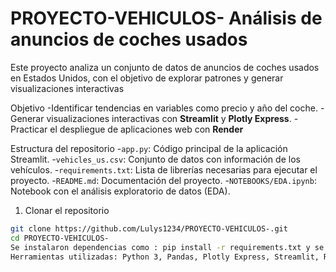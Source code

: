 # PROYECTO-VEHICULOS- Análisis de anuncios de coches usados

Este proyecto analiza un conjunto de datos de anuncios de coches usados en Estados Unidos, con el objetivo de explorar patrones y generar visualizaciones interactivas

Objetivo
-Identificar tendencias en variables como precio y año del coche.
-Generar visualizaciones interactivas con **Streamlit** y **Plotly Express**.
-Practicar el despliegue de aplicaciones web con **Render**

Estructura del repositorio
-`app.py`: Código principal de la aplicación Streamlit.
-`vehicles_us.csv`: Conjunto de datos con información de los vehículos.
-`requirements.txt`: Lista de librerías necesarias para ejecutar el proyecto.
-`README.md`: Documentación del proyecto.
-`NOTEBOOKS/EDA.ipynb`: Notebook con el análisis exploratorio de datos (EDA).
1. Clonar el repositorio
```bash
git clone https://github.com/Lulys1234/PROYECTO-VEHICULOS-.git
cd PROYECTO-VEHICULOS-
Se instalaron dependencias como : pip install -r requirements.txt y se ejecuto streamlit run app.py, la aplicacion se abrio en http://localhost:8501
Herramientas utilizadas: Python 3, Pandas, Plotly Express, Streamlit, Render 
